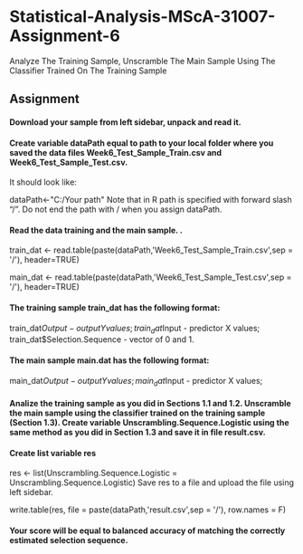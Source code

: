 # Statistical-Analysis-MScA-31007-Assignment-6
Analyze The Training Sample, Unscramble The Main Sample Using The Classifier Trained On The Training Sample

## Assignment 

#### Download your sample from left sidebar, unpack and read it.

#### Create variable dataPath equal to path to your local folder where you saved the data files Week6_Test_Sample_Train.csv and Week6_Test_Sample_Test.csv.
It should look like:

dataPath<-"C:/Your path"
Note that in R path is specified with forward slash “/”. Do not end the path with / when you assign dataPath.

#### Read the data training and the main sample. .

train_dat <- read.table(paste(dataPath,'Week6_Test_Sample_Train.csv',sep = '/'), header=TRUE)

main_dat <- read.table(paste(dataPath,'Week6_Test_Sample_Test.csv',sep = '/'), header=TRUE)

#### The training sample train_dat has the following format:

train_dat$Output - output Y values;
train_dat$Input - predictor X values;
train_dat$Selection.Sequence - vector of 0 and 1.

#### The main sample main.dat has the following format:

main_dat$Output - output Y values;
main_dat$Input - predictor X values;
#### Analize the training sample as you did in Sections 1.1 and 1.2. Unscramble the main sample using the classifier trained on the training sample (Section 1.3). Create variable Unscrambling.Sequence.Logistic using the same method as you did in Section 1.3 and save it in file result.csv.

#### Create list variable res

res <- list(Unscrambling.Sequence.Logistic =  Unscrambling.Sequence.Logistic)
Save res to a file and upload the file using left sidebar.

write.table(res, file = paste(dataPath,'result.csv',sep = '/'), row.names = F)

#### Your score will be equal to balanced accuracy of matching the correctly estimated selection sequence.
